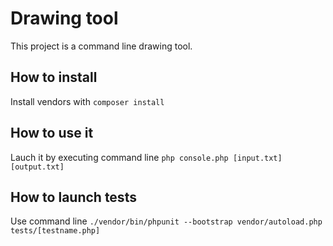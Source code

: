 # Drawing tool

This project is a command line drawing tool.

## How to install

Install vendors with `composer install`

## How to use it

Lauch it by executing command line `php console.php [input.txt] [output.txt]`

##  How to launch tests

Use command line `./vendor/bin/phpunit --bootstrap vendor/autoload.php tests/[testname.php]`